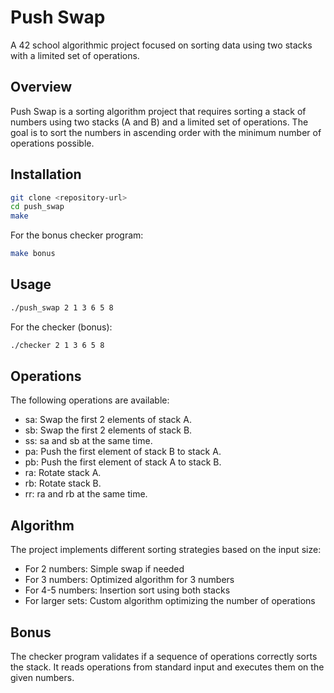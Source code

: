 # Push Swap

A 42 school algorithmic project focused on sorting data using two stacks with a limited set of operations.

## Overview
Push Swap is a sorting algorithm project that requires sorting a stack of numbers using two stacks (A and B) and a limited set of operations. The goal is to sort the numbers in ascending order with the minimum number of operations possible.

## Installation

```bash
git clone <repository-url>
cd push_swap
make
```

For the bonus checker program:
```bash
make bonus
```

## Usage

```bash
./push_swap 2 1 3 6 5 8
```

For the checker (bonus):
```bash
./checker 2 1 3 6 5 8
```

## Operations

The following operations are available:

- sa: Swap the first 2 elements of stack A.
- sb: Swap the first 2 elements of stack B.
- ss: sa and sb at the same time.
- pa: Push the first element of stack B to stack A.
- pb: Push the first element of stack A to stack B.
- ra: Rotate stack A.
- rb: Rotate stack B.
- rr: ra and rb at the same time.

## Algorithm
The project implements different sorting strategies based on the input size:
- For 2 numbers: Simple swap if needed
- For 3 numbers: Optimized algorithm for 3 numbers
- For 4-5 numbers: Insertion sort using both stacks
- For larger sets: Custom algorithm optimizing the number of operations


## Bonus
The checker program validates if a sequence of operations correctly sorts the stack. It reads operations from standard input and executes them on the given numbers.
